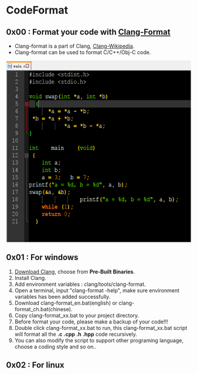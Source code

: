 # CodeFormat

## 0x00 : Format your code with [Clang-Format](http://clang.llvm.org/docs/ClangFormat.html)

* Clang-format is a part of Clang, [Clang-Wikipedia](https://en.wikipedia.org/wiki/Clang).
* Clang-format can be used to format C/C++/Obj-C code.
<img src="./test/1.png" width = "581" height = "494" alt="1.png" align=center />

## 0x01 : For windows
1. [Download Clang](http://releases.llvm.org/download.html), choose from __Pre-Built Binaries__.
2. Install Clang.
3. Add environment variables : clang/tools/clang-format.
4. Open a terminal, input "clang-format -help", make sure environment variables has been added successfully.
5. Download clang-format_en.bat(english) or clang-format_ch.bat(chinese).
6. Copy clang-format_xx.bat to your project directory.
7. Before format your code, please make a backup of your code!!! 
8. Double click clang-format_xx.bat to run, this clang-format_xx.bat script will format all the __.c__ __.cpp__ __.h__ __.hpp__ code recursively.
9. You can also modify the script to support other programing language, choose a coding style and so on..

## 0x02 : For linux
